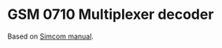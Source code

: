 # GSM 0710 Multiplexer decoder

Based on [Simcom manual](https://simcom.ee/documents/SIM900/SIM900_Multiplexer%20User%20Manual_Application%20Note_V1.3.pdf).
